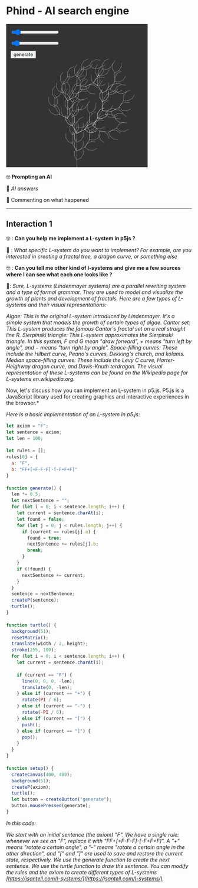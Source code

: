 # Phind - AI search engine

![](./assets/p5/02_P5js_lsystem.jpg)

🤓 **Prompting an AI**

🤖 *AI answers*

💬 Commenting on what happened

---
## Interaction 1

🤓 : **Can you help me implement a L-system in p5js ?**


🤖 : *What specific L-system do you want to implement? For example, are you interested in creating a fractal tree, a dragon curve, or something else*


🤓 :	**Can you tell me other kind of l-systems and give me a few sources where I can see what each one looks like ?**

🤖: *Sure, L-systems (Lindenmayer systems) are a parallel rewriting system and a type of formal grammar. They are used to model and visualize the growth of plants and development of fractals. Here are a few types of L-systems and their visual representations:*

*Algae: This is the original L-system introduced by Lindenmayer. It's a simple system that models the growth of certain types of algae.*
*Cantor set: This L-system produces the famous Cantor's fractal set on a real straight line R.*
*Sierpinski triangle: This L-system approximates the Sierpinski triangle. In this system, F and G mean "draw forward", + means "turn left by angle", and − means "turn right by angle".*
*Space-filling curves: These include the Hilbert curve, Peano's curves, Dekking's church, and kolams.*
*Median space-filling curves: These include the Lévy C curve, Harter-Heighway dragon curve, and Davis-Knuth terdragon.*
*The visual representation of these L-systems can be found on the Wikipedia page for L-systems en.wikipedia.org.*

Now, let's discuss how you can implement an L-system in p5.js. P5.js is a JavaScript library used for creating graphics and interactive experiences in the browser.*

*Here is a basic implementation of an L-system in p5.js:*

```js
let axiom = "F";
let sentence = axiom;
let len = 100;

let rules = [];
rules[0] = {
  a: "F",
  b: "FF+[+F-F-F]-[-F+F+F]"
}

function generate() {
  len *= 0.5;
  let nextSentence = "";
  for (let i = 0; i < sentence.length; i++) {
    let current = sentence.charAt(i);
    let found = false;
    for (let j = 0; j < rules.length; j++) {
      if (current == rules[j].a) {
        found = true;
        nextSentence += rules[j].b;
        break;
      }
    }
    if (!found) {
      nextSentence += current;
    }
  }
  sentence = nextSentence;
  createP(sentence);
  turtle();
}

function turtle() {
  background(51);
  resetMatrix();
  translate(width / 2, height);
  stroke(255, 100);
  for (let i = 0; i < sentence.length; i++) {
    let current = sentence.charAt(i);

    if (current == "F") {
      line(0, 0, 0, -len);
      translate(0, -len);
    } else if (current == "+") {
      rotate(PI / 6);
    } else if (current == "-") {
      rotate(-PI / 6);
    } else if (current == "[") {
      push();
    } else if (current == "]") {
      pop();
    }
  }
}

function setup() {
  createCanvas(400, 400);
  background(51);
  createP(axiom);
  turtle();
  let button = createButton("generate");
  button.mousePressed(generate);
}


```
*In this code:*

*We start with an initial sentence (the axiom) "F".*
*We have a single rule: whenever we see an "F", replace it with "FF+[+F-F-F]-[-F+F+F]".*
*A "+" means "rotate a certain angle", a "-" means "rotate a certain angle in the other direction", and "[" and "]" are used to save and restore the current state, respectively.*
*We use the generate function to create the next sentence.*
*We use the turtle function to draw the sentence.*
*You can modify the rules and the axiom to create different types of L-systems [https://jsantell.com/l-systems/](https://jsantell.com/l-systems/).*






